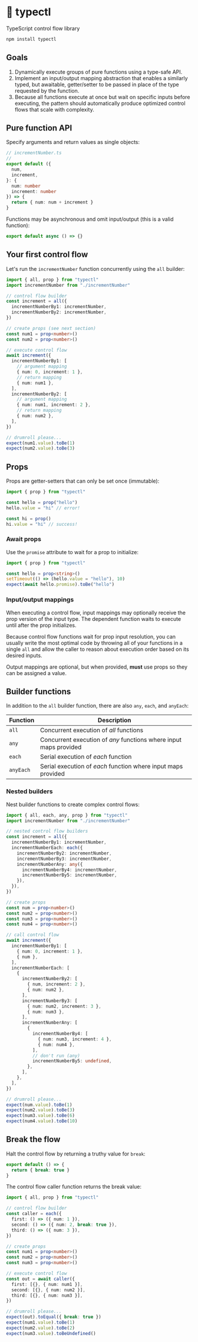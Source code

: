 # 🚰 typectl

TypeScript control flow library

```bash
npm install typectl
```

## Goals

1. Dynamically execute groups of pure functions using a type-safe API.
2. Implement an input/output mapping abstraction that enables a similarly typed, but awaitable, getter/setter to be passed in place of the type requested by the function.
3. Because all functions execute at once but wait on specific inputs before executing, the pattern should automatically produce optimized control flows that scale with complexity.

## Pure function API

Specify arguments and return values as single objects:

```typescript
// incrementNumber.ts
//
export default ({
  num,
  increment,
}: {
  num: number
  increment: number
}) => {
  return { num: num + increment }
}
```

Functions may be asynchronous and omit input/output (this is a valid function):

```typescript
export default async () => {}
```

## Your first control flow

Let's run the `incrementNumber` function concurrently using the `all` builder:

```typescript
import { all, prop } from "typectl"
import incrementNumber from "./incrementNumber"

// control flow builder
const increment = all({
  incrementNumberBy1: incrementNumber,
  incrementNumberBy2: incrementNumber,
})

// create props (see next section)
const num1 = prop<number>()
const num2 = prop<number>()

// execute control flow
await increment({
  incrementNumberBy1: [
    // argument mapping
    { num: 0, increment: 1 },
    // return mapping
    { num: num1 },
  ],
  incrementNumberBy2: [
    // argument mapping
    { num: num1, increment: 2 },
    // return mapping
    { num: num2 },
  ],
})

// drumroll please...
expect(num1.value).toBe(1)
expect(num2.value).toBe(3)
```

## Props

Props are getter-setters that can only be set once (immutable):

```typescript
import { prop } from "typectl"

const hello = prop("hello")
hello.value = "hi" // error!

const hi = prop()
hi.value = "hi" // success!
```

### Await props

Use the `promise` attribute to wait for a prop to initialize:

```typescript
import { prop } from "typectl"

const hello = prop<string>()
setTimeout(() => (hello.value = "hello"), 10)
expect(await hello.promise).toBe("hello")
```

### Input/output mappings

When executing a control flow, input mappings may optionally receive the prop version of the input type. The dependent function waits to execute until after the prop initializes.

Because control flow functions wait for prop input resolution, you can usually write the most optimal code by throwing all of your functions in a single `all` and allow the caller to reason about execution order based on its desired inputs.

Output mappings are optional, but when provided, **must** use props so they can be assigned a value.

## Builder functions

In addition to the `all` builder function, there are also `any`, `each`, and `anyEach`:

| Function | Description |
| --- | --- |
| `all` | Concurrent execution of *all* functions |
| `any` | Concurrent execution of *any* functions where input maps provided |
| `each` | Serial execution of *each* function |
| `anyEach` | Serial execution of *each* function where input maps provided |

### Nested builders

Nest builder functions to create complex control flows:

```typescript
import { all, each, any, prop } from "typectl"
import incrementNumber from "./incrementNumber"

// nested control flow builders
const increment = all({
  incrementNumberBy1: incrementNumber,
  incrementNumberEach: each({
    incrementNumberBy2: incrementNumber,
    incrementNumberBy3: incrementNumber,
    incrementNumberAny: any({
      incrementNumberBy4: incrementNumber,
      incrementNumberBy5: incrementNumber,
    }),
  }),
})

// create props
const num = prop<number>()
const num2 = prop<number>()
const num3 = prop<number>()
const num4 = prop<number>()

// call control flow
await increment({
  incrementNumberBy1: [
    { num: 0, increment: 1 },
    { num },
  ],
  incrementNumberEach: [
    {
      incrementNumberBy2: [
        { num, increment: 2 },
        { num: num2 },
      ],
      incrementNumberBy3: [
        { num: num2, increment: 3 },
        { num: num3 },
      ],
      incrementNumberAny: [
        {
          incrementNumberBy4: [
            { num: num3, increment: 4 },
            { num: num4 },
          ],
          // don't run (any)
          incrementNumberBy5: undefined,
        },
      ],
    },
  ],
})

// drumroll please...
expect(num.value).toBe(1)
expect(num2.value).toBe(3)
expect(num3.value).toBe(6)
expect(num4.value).toBe(10)
```

## Break the flow

Halt the control flow by returning a truthy value for `break`:

```typescript
export default () => {
  return { break: true }
}
```

The control flow caller function returns the break value:

```typescript
import { all, prop } from "typectl"

// control flow builder
const caller = each({
  first: () => ({ num: 1 }),
  second: () => ({ num: 2, break: true }),
  third: () => ({ num: 3 }),
})

// create props
const num1 = prop<number>()
const num2 = prop<number>()
const num3 = prop<number>()

// execute control flow
const out = await caller({
  first: [{}, { num: num1 }],
  second: [{}, { num: num2 }],
  third: [{}, { num: num3 }],
})

// drumroll please...
expect(out).toEqual({ break: true })
expect(num1.value).toBe(1)
expect(num2.value).toBe(2)
expect(num3.value).toBeUndefined()
```
